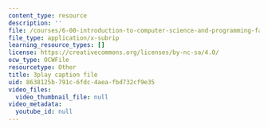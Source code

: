```yaml
---
content_type: resource
description: ''
file: /courses/6-00-introduction-to-computer-science-and-programming-fall-2008/8638125b791c6fdc4aeafbd732cf9e35_Pij6J0HsYFA.srt
file_type: application/x-subrip
learning_resource_types: []
license: https://creativecommons.org/licenses/by-nc-sa/4.0/
ocw_type: OCWFile
resourcetype: Other
title: 3play caption file
uid: 8638125b-791c-6fdc-4aea-fbd732cf9e35
video_files:
  video_thumbnail_file: null
video_metadata:
  youtube_id: null
---
```


